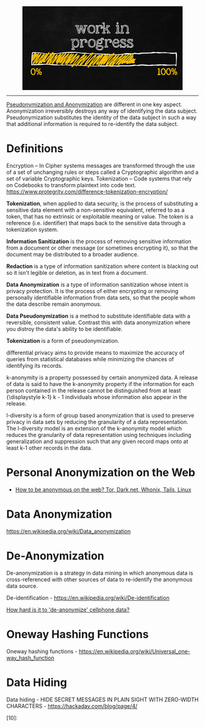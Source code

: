 <!--
Maintainer:   jeffskinnerbox@yahoo.com / www.jeffskinnerbox.me
Version:      0.0.0
-->


<div align="center">
<img src="https://raw.githubusercontent.com/jeffskinnerbox/blog/main/content/images/banners-bkgrds/work-in-progress.jpg" title="These materials require additional work and are not ready for general use." align="center" width=420px height=219px>
</div>


-----


[Pseudonymization and Anonymization][01] are different in one key aspect.
Anonymization irreversibly destroys any way of identifying the data subject.
Pseudonymization substitutes the identity of the data subject in such a way
that additional information is required to re-identify the data subject.

# Definitions

Encryption – In Cipher systems messages are transformed through the use of a set of unchanging rules or steps called a Cryptographic algorithm and a set of variable Cryptographic keys.
Tokenization – Code systems that rely on Codebooks to transform plaintext into code text.
<https://www.protegrity.com/difference-tokenization-encryption/>

**Tokenization**, when applied to data security, is the process of substituting
a sensitive data element with a non-sensitive equivalent, referred to as a token,
that has no extrinsic or exploitable meaning or value.
The token is a reference (i.e. identifier) that maps back to the sensitive data through a tokenization system.

**Information Sanitization** is the process of removing sensitive information from a document
or other message (or sometimes encrypting it),
so that the document may be distributed to a broader audience.

**Redaction** is a type of information sanitization where content is blacking out so it isn't legible
or deletion, as in text from a document.

**Data Anonymization** is a type of information sanitization whose intent is privacy protection.
It is the process of either encrypting or removing personally identifiable information from data sets,
so that the people whom the data describe remain anonymous.

**Data Pseudonymization** is a method to substitute identifiable data with a reversible, consistent value.
Contrast this with data anonymization where you distroy the data's ability to be identifiable.

**Tokenization** is a form of pseudonymization.

differential privacy aims to provide means to maximize the accuracy of queries from statistical databases while minimizing the chances of identifying its records.

k-anonymity is a property possessed by certain anonymized data.
A release of data is said to have the k-anonymity property if the information for each person contained in the release cannot be distinguished from at least {\displaystyle k-1} k - 1 individuals whose information also appear in the release.

l-diversity is a form of group based anonymization that is used to preserve privacy in data sets by reducing the granularity of a data representation.
 The l-diversity model is an extension of the k-anonymity model which reduces the granularity of data representation using techniques including generalization and suppression such that any given record maps onto at least k-1 other records in the data.




# Personal Anonymization on the Web

* [How to be anonymous on the web? Tor, Dark net, Whonix, Tails, Linux](https://www.youtube.com/watch?v=_393maHbHWc)

# Data Anonymization

<https://en.wikipedia.org/wiki/Data_anonymization>

# De-Anonymization

De-anonymization is a strategy in data mining in which anonymous data is cross-referenced
with other sources of data to re-identify the anonymous data source.

De-identification - <https://en.wikipedia.org/wiki/De-identification>

[How hard is it to 'de-anonymize' cellphone data?](https://news.mit.edu/2013/how-hard-it-de-anonymize-cellphone-data)

# Oneway Hashing Functions

Oneway hashing functions - <https://en.wikipedia.org/wiki/Universal_one-way_hash_function>

# Data Hiding

Data hiding - HIDE SECRET MESSAGES IN PLAIN SIGHT WITH ZERO-WIDTH CHARACTERS - <https://hackaday.com/blog/page/4/>



[01]:https://www.protegrity.com/pseudonymization-vs-anonymization-help-gdpr/
[02]:
[03]:
[04]:
[05]:
[06]:
[07]:
[08]:
[09]:
[10]:


